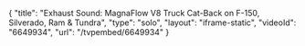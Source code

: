 {
    "title": "Exhaust Sound: MagnaFlow V8 Truck Cat-Back on F-150, Silverado, Ram & Tundra",
    "type": "solo",
    "layout": "iframe-static",
    "videoId": "6649934",
    "url": "\/tvpembed\/6649934"
}